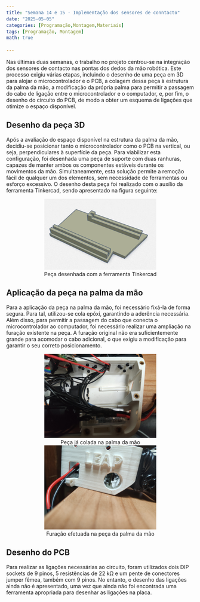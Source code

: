 ```yaml
---
title: "Semana 14 e 15 - Implementação dos sensores de conntacto"
date: "2025-05-05"
categories: [Programação,Montagem,Materiais]
tags: [Programação, Montagem]
math: true

---
```


Nas últimas duas semanas, o trabalho no projeto centrou-se na integração dos sensores de contacto nas pontas dos dedos da mão robótica. Este processo exigiu várias etapas, incluindo o desenho de uma peça em 3D para alojar o microcontrolador e o PCB, a colagem dessa peça à estrutura da palma da mão, a modificação da própria palma para permitir a passagem do cabo de ligação entre o microcontrolador e o computador, e, por fim, o desenho do circuito do PCB, de modo a obter um esquema de ligações que otimize o espaço disponível.

## Desenho da peça 3D

Após a avaliação do espaço disponível na estrutura da palma da mão, decidiu-se posicionar tanto o microcontrolador como o PCB na vertical, ou seja, perpendiculares à superfície da peça. Para viabilizar esta configuração, foi desenhada uma peça de suporte com duas ranhuras, capazes de manter ambos os componentes estáveis durante os movimentos da mão. Simultaneamente, esta solução permite a remoção fácil de qualquer um dos elementos, sem necessidade de ferramentas ou esforço excessivo. O desenho desta peça foi realizado com o auxílio da ferramenta Tinkercad, sendo apresentado na figura seguinte:

<div style="text-align: center;">
    <img src="/assets/images/semana14/peca3d.jpg" alt="Texto alternativo" width="300">
    <figcaption>Peça desenhada com a ferramenta Tinkercad</figcaption>
</div>

## Aplicação da peça na palma da mão

Para a aplicação da peça na palma da mão, foi necessário fixá-la de forma segura. Para tal, utilizou-se cola epóxi, garantindo a aderência necessária. Além disso, para permitir a passagem do cabo que conecta o microcontrolador ao computador, foi necessário realizar uma ampliação na furação existente na peça. A furação original não era suficientemente grande para acomodar o cabo adicional, o que exigiu a modificação para garantir o seu correto posicionamento.


<div style="text-align: center;">
    <img src="/assets/images/semana14/colagem.jpg" alt="Texto alternativo" width="300">
    <figcaption>Peça já colada na palma da mão</figcaption>
</div>

<div style="text-align: center;">
    <img src="/assets/images/semana14/furacao.jpg" alt="Texto alternativo" width="300">
    <figcaption>Furação efetuada na peça da palma da mão</figcaption>
</div>


## Desenho do PCB

Para realizar as ligações necessárias ao circuito, foram utilizados dois DIP sockets de 9 pinos, 5 resistências de 22 kΩ e um pente de conectores jumper fêmea, também com 9 pinos. No entanto, o desenho das ligações ainda não é apresentado, uma vez que ainda não foi encontrada uma ferramenta apropriada para desenhar as ligações na placa.